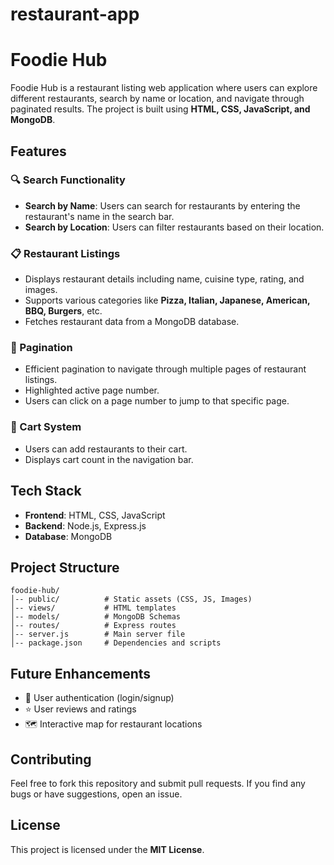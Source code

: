 # restaurant-app
# Foodie Hub

Foodie Hub is a restaurant listing web application where users can explore different restaurants, search by name or location, and navigate through paginated results. The project is built using **HTML, CSS, JavaScript, and MongoDB**.

## Features

### 🔍 Search Functionality
- **Search by Name**: Users can search for restaurants by entering the restaurant's name in the search bar.
- **Search by Location**: Users can filter restaurants based on their location.

### 📋 Restaurant Listings
- Displays restaurant details including name, cuisine type, rating, and images.
- Supports various categories like **Pizza, Italian, Japanese, American, BBQ, Burgers**, etc.
- Fetches restaurant data from a MongoDB database.

### 📌 Pagination
- Efficient pagination to navigate through multiple pages of restaurant listings.
- Highlighted active page number.
- Users can click on a page number to jump to that specific page.

### 🛒 Cart System
- Users can add restaurants to their cart.
- Displays cart count in the navigation bar.

## Tech Stack
- **Frontend**: HTML, CSS, JavaScript
- **Backend**: Node.js, Express.js
- **Database**: MongoDB

## Project Structure
```
foodie-hub/
│-- public/          # Static assets (CSS, JS, Images)
│-- views/           # HTML templates
│-- models/          # MongoDB Schemas
│-- routes/          # Express routes
│-- server.js        # Main server file
│-- package.json     # Dependencies and scripts
```

## Future Enhancements
- 📝 User authentication (login/signup)
- ⭐ User reviews and ratings
- 🗺️ Interactive map for restaurant locations

## Contributing
Feel free to fork this repository and submit pull requests. If you find any bugs or have suggestions, open an issue.

## License
This project is licensed under the **MIT License**.

